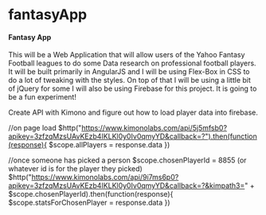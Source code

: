fantasyApp
==========
#### Fantasy App


This will be a Web Application that will allow users of the Yahoo Fantasy Football leagues to do some Data research on professional football players. It will be built primarily in AngularJS and I will be using Flex-Box in CSS to do a lot of
tweaking with the styles. On top of that I will be using a little bit of jQuery for some I will also be using Firebase for this project.
It is going to be a fun experiment!


Create API with Kimono and figure out how to load player data into firebase.

//on page load
$http("https://www.kimonolabs.com/api/5j5mfsb0?apikey=3zfzqMzsUAvKEzb4IKLKl0y0Iv0qmyYD&callback=?").then(function(response){
 $scope.allPlayers = response.data
 })   

//once someone has picked a person
$scope.chosenPlayerId = 8855 (or whatever id is for the player they picked)
$http("https://www.kimonolabs.com/api/9i7ms6p0?apikey=3zfzqMzsUAvKEzb4IKLKl0y0Iv0qmyYD&callback=?&kimpath3=" + $scope.chosenPlayerId).then(function(response){
 $scope.statsForChosenPlayer = response.data
 }) 